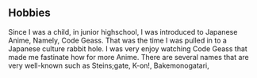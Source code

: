 Hobbies
----

Since I was a child, in junior highschool, I was introduced to Japanese Anime, Namely, Code Geass. That was the time I was pulled in to a Japanese culture rabbit hole.
I was very enjoy watching Code Geass that made me fastinate how for more Anime. There are several names that are very well-known such as Steins;gate, K-on!, Bakemonogatari, 

